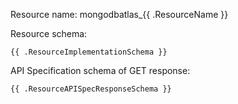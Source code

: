 Resource name: mongodbatlas_{{ .ResourceName }} 

Resource schema:
```
{{ .ResourceImplementationSchema }} 
```

API Specification schema of GET response:
```
{{ .ResourceAPISpecResponseSchema }}
```
